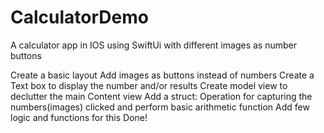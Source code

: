 # CalculatorDemo

A calculator app in IOS using SwiftUi with different images as number buttons

Create a basic layout
Add images as buttons instead of numbers
Create a Text box to display the number and/or results
Create model view to declutter the main Content view
Add a struct: Operation for capturing the numbers(images) clicked and perform basic arithmetic function
Add few logic and functions for this
Done!
